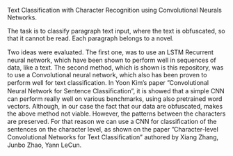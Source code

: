 Text Classification with Character Recognition using Convolutional Neurals Networks.

The task is to classify paragraph text input, where the text is obfuscated, so that it cannot be read.
Each paragraph belongs to a novel. 

Two ideas were evaluated. 
The ﬁrst one, was to use an LSTM Recurrent neural network, which have been shown to perform well 
in sequences of data, like a text. 
The second method, which is shown is this repository,
 was to use a Convolutional neural network, 
which also has been proven to perform well for text classiﬁcation. 
In Yoon Kim’s paper ”Convolutional Neural Network for Sentence Classiﬁcation”, 
it is showed that a simple CNN can perform really well on various benchmarks, using also 
pretrained word vectors. Although, in our case the fact that our data are obfuscated, 
makes the above method not viable. However, the patterns between the characters are preserved. 
For that reason we can use a CNN for classiﬁcation of the sentences on the character level, 
as shown on the paper ”Character-level Convolutional Networks for Text Classiﬁcation” authored by Xiang Zhang, 
Junbo Zhao, Yann LeCun.

